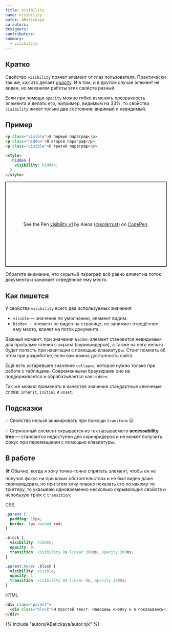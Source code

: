 ```yaml
---
title: visibility
name: visibility
autor: ABatickaya
co-autors:
designers:
contributors:
summary:
  - visibility
---
```


## Кратко

Свойство `visibility` прячет элемент от глаз пользователя. Практически так же, как это делает [opacity](/posts/css/doka/opacity/). И в том, и в другом случае элемент не виден, но механизм работы этих свойств разный.

Если при помощи `opacity` можно гибко изменять прозрачность элемента и делать его, например, видимым на 33%, то свойство `visibility` имеет только два состояния: видимый и невидимый.

## Пример

```html
<p class="visible">Я первый параграф</p>
<p class="hidden">Я второй параграф</p>
<p class="visible">Я третий параграф</p>

<style>
  .hidden {
    visibility: hidden;
  }
</style>
```

<p class="codepen" data-height="265" data-theme-id="light" data-default-tab="html,result" data-user="solarrust" data-slug-hash="bGERVxP" style="height: 265px; box-sizing: border-box; display: flex; align-items: center; justify-content: center; border: 2px solid; margin: 1em 0; padding: 1em;" data-pen-title="visibility v1">
  <span>See the Pen <a href="https://codepen.io/solarrust/pen/bGERVxP">
  visibility v1</a> by Alena (<a href="https://codepen.io/solarrust">@solarrust</a>)
  on <a href="https://codepen.io">CodePen</a>.</span>
</p>
<script async src="https://static.codepen.io/assets/embed/ei.js"></script>

Обратите внимание, что скрытый параграф всё равно влияет на поток документа и занимает отведённое ему место.

## Как пишется

У свойства `visibility` всего два используемых значения:

- `visible` — значение по умолчанию, элемент видим.
- `hidden` — элемент не виден на странице, но занимает отведённое ему место, влияет на поток документа.

Важный момент: при значении `hidden` элемент становится невидимым для программ чтения с экрана (скринридеров), а также на него нельзя будет попасть при навигации с помощью клавиатуры. Стоит помнить об этом при разработке, если вам важна доступность сайта.

Ещё есть устаревшее значение `collapce`, которое нужно только при работе с таблицами. Современными браузерами оно не поддерживается и обрабатывается как `hidden`.

Так же можно применять в качестве значения стандартные ключевые слова: `inherit`, `initial` и `unset`.

## Подсказки

💡 Свойство нельзя анимировать при помощи `transform` 😒

💡 Спрятанный элемент скрывается из так называемого **accessability tree** — становится недоступен для скринридеров и не может получить фокус при перемещении с помощью клавиатуры.

## В работе

🛠 Обычно, когда я хочу точно-точно спрятать элемент, чтобы он не получал фокус ни при каких обстоятельствах и не был виден даже скринридерам, но при этом хочу плавно показать его по какому-то триггеру, то указываю одновременно несколько _скрывающих_ свойств и использую трюк с `transition`:

CSS

```css
.parent {
  padding: 15px;
  border: 1px dashed red;
}

.block {
  visibility: hidden;
  opacity: 0;
  transition: visibility 0s linear 300ms, opacity 300ms;
}

.parent:hover .block {
  visibility: visible;
  opacity: 1;
  transition: visibility 0s linear 0s, opacity 300ms;
}
```

HTML

```html
<div class="parent">
  <div class="block">Я простой текст. Наводишь кнопку и я показываюсь</div>
</div>
```

{% include "autors/ABatickaya/autor.njk" %}
